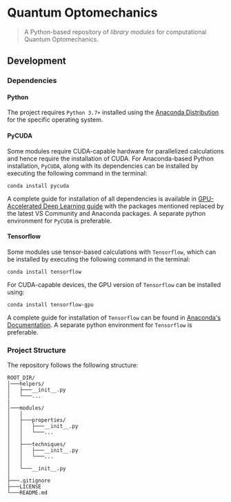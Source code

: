 # Quantum Optomechanics

> A Python-based repository of *library modules* for computational Quantum Optomechanics.

## Development

### Dependencies

#### Python

The project requires ```Python 3.7+``` installed using the [Anaconda Distribution](https://www.anaconda.com/distribution/#download-section) for the specific operating system.

#### PyCUDA

Some modules require CUDA-capable hardware for parallelized calculations and hence require the installation of CUDA. For Anaconda-based Python installation, ```PyCUDA```, along with its dependencies can be installed by executing the following command in the terminal:

```
conda install pycuda
```

A complete guide for installation of all dependencies is available in [GPU-Accelerated Deep Learning guide](https://github.com/Sampreet/install-guides/blob/master/languages/python/GPU-accelerated-deep-learning-Keras-Tensorflow-Theano-PyCUDA.md) with the packages mentioned replaced by the latest VS Community and Anaconda packages. A separate python environment for ```PyCUDA``` is preferable.

#### Tensorflow

Some modules use tensor-based calculations with ```Tensorflow```, which can be installed by executing the following command in the terminal:

```
conda install tensorflow
```

For CUDA-capable devices, the GPU version of ```Tensorflow``` can be installed using:

```
conda install tensorflow-gpu
```

A complete guide for installation of ```Tensorflow``` can be found in [Anaconda's  Documentation](https://docs.anaconda.com/anaconda/user-guide/tasks/tensorflow/). A separate python environment for ```Tensorflow``` is preferable.

### Project Structure

The repository follows the following structure:

```
ROOT_DIR/
│───helpers/
│   ├───__init__.py
│   └───...
|
│───modules/
│   │
│   ├───properties/
│   │   ├───__init__.py
│   │   └───...
│   │
│   ├───techniques/
│   │   ├───__init__.py
│   │   └───...
│   │   
│   └───__init__.py
│
├───.gitignore
├───LICENSE
└───README.md
```


